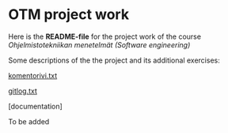 # OTM project work

Here is the **README-file** for the project work of the course *Ohjelmistotekniikan menetelmät (Software engineering)*

Some descriptions of the the project and its additional exercises:

[komentorivi.txt](https://github.com/Jsos17/otm-harjoitustyo/blob/master/laskarit/viikko1/komentorivi.txt)

[gitlog.txt](https://github.com/Jsos17/otm-harjoitustyo/blob/master/laskarit/viikko1/gitlog.txt)

[documentation] 

To be added
